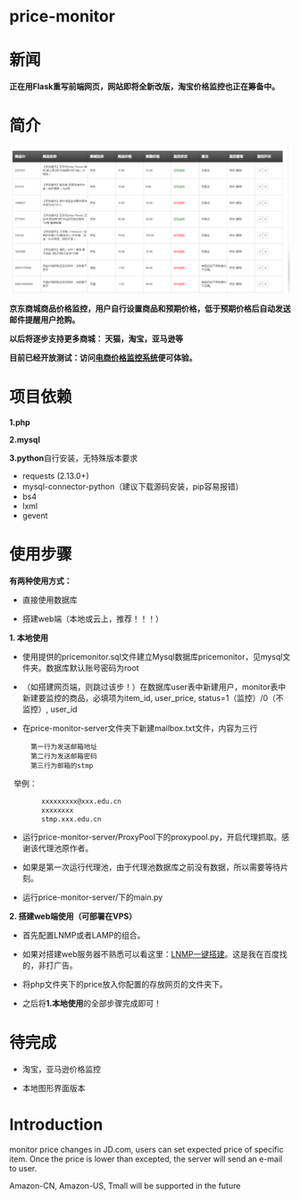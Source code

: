 price-monitor
==========
# 新闻

**正在用Flask重写前端网页，网站即将全新改版，淘宝价格监控也正在筹备中。**

# 简介

![image](Demo.png)

**京东商城商品价格监控，用户自行设置商品和预期价格，低于预期价格后自动发送邮件提醒用户抢购。**

**以后将逐步支持更多商城： 天猫，淘宝，亚马逊等**

**目前已经开放测试：访问<a href="http://monitor.usau-buy.me/">电商价格监控系统</a>便可体验。**

# 项目依赖

**1.php**

**2.mysql**

**3.python**自行安装，无特殊版本要求

- requests (2.13.0+)
- mysql-connector-python（建议下载源码安装，pip容易报错）
- bs4
- lxml
- gevent

# 使用步骤

**有两种使用方式：**

- 直接使用数据库 

- 搭建web端（本地或云上，推荐！！！）

**1. 本地使用**

- 使用提供的pricemonitor.sql文件建立Mysql数据库pricemonitor，见mysql文件夹。数据库默认账号密码为root

- （如搭建网页端，则跳过该步！）在数据库user表中新建用户，monitor表中新建要监控的商品，必填项为item_id, user_price, status=1（监控）/0（不监控）, user_id

- 在price-monitor-server文件夹下新建mailbox.txt文件，内容为三行

        第一行为发送邮箱地址
        第二行为发送邮箱密码
        第三行为邮箱的stmp

       举例：
```
        xxxxxxxxx@xxx.edu.cn  
        xxxxxxxx
        stmp.xxx.edu.cn
```

- 运行price-monitor-server/ProxyPool下的proxypool.py，开启代理抓取。感谢该代理池原作者。

- 如果是第一次运行代理池，由于代理池数据库之前没有数据，所以需要等待片刻。

- 运行price-monitor-server/下的main.py



**2. 搭建web端使用（可部署在VPS）**

- 首先配置LNMP或者LAMP的组合。

- 如果对搭建web服务器不熟悉可以看这里：<a href="https://lnmp.org/download.html">LNMP一键搭建</a>。这是我在百度找的，非打广告。

- 将php文件夹下的price放入你配置的存放网页的文件夹下。

- 之后将**1.本地使用**的全部步骤完成即可！

# 待完成

- 淘宝，亚马逊价格监控

- 本地图形界面版本

# Introduction

monitor price changes in JD.com, users can set expected price of specific item. Once the price is lower than excepted, the server will send an e-mail to user.

Amazon-CN, Amazon-US, Tmall will be supported in the future
